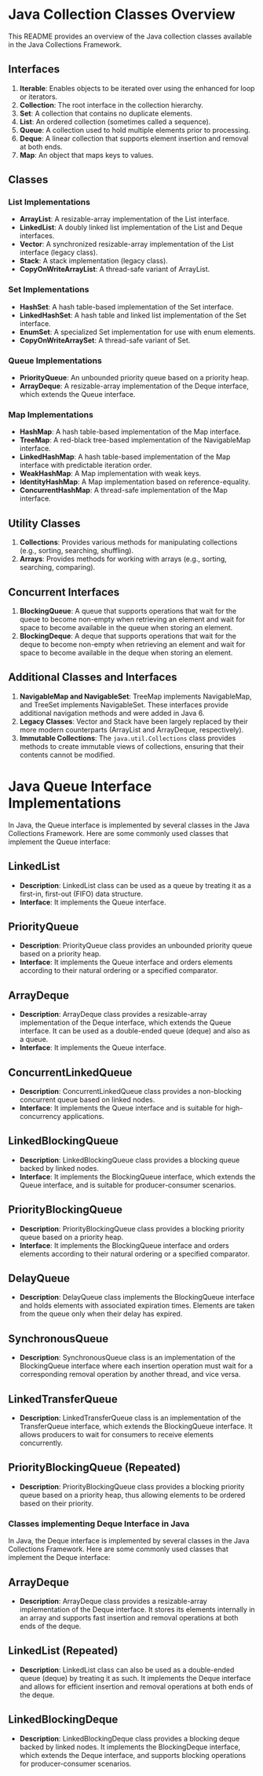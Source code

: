 # Java Collection Classes Overview

This README provides an overview of the Java collection classes available in the Java Collections Framework.

## Interfaces

1. **Iterable**: Enables objects to be iterated over using the enhanced for loop or iterators.
2. **Collection**: The root interface in the collection hierarchy.
3. **Set**: A collection that contains no duplicate elements.
4. **List**: An ordered collection (sometimes called a sequence).
5. **Queue**: A collection used to hold multiple elements prior to processing.
6. **Deque**: A linear collection that supports element insertion and removal at both ends.
7. **Map**: An object that maps keys to values.

## Classes

### List Implementations
- **ArrayList**: A resizable-array implementation of the List interface.
- **LinkedList**: A doubly linked list implementation of the List and Deque interfaces.
- **Vector**: A synchronized resizable-array implementation of the List interface (legacy class).
- **Stack**: A stack implementation (legacy class).
- **CopyOnWriteArrayList**: A thread-safe variant of ArrayList.

### Set Implementations
- **HashSet**: A hash table-based implementation of the Set interface.
- **LinkedHashSet**: A hash table and linked list implementation of the Set interface.
- **EnumSet**: A specialized Set implementation for use with enum elements.
- **CopyOnWriteArraySet**: A thread-safe variant of Set.

### Queue Implementations
- **PriorityQueue**: An unbounded priority queue based on a priority heap.
- **ArrayDeque**: A resizable-array implementation of the Deque interface, which extends the Queue interface.

### Map Implementations
- **HashMap**: A hash table-based implementation of the Map interface.
- **TreeMap**: A red-black tree-based implementation of the NavigableMap interface.
- **LinkedHashMap**: A hash table-based implementation of the Map interface with predictable iteration order.
- **WeakHashMap**: A Map implementation with weak keys.
- **IdentityHashMap**: A Map implementation based on reference-equality.
- **ConcurrentHashMap**: A thread-safe implementation of the Map interface.

## Utility Classes
1. **Collections**: Provides various methods for manipulating collections (e.g., sorting, searching, shuffling).
2. **Arrays**: Provides methods for working with arrays (e.g., sorting, searching, comparing).

## Concurrent Interfaces

1. **BlockingQueue**: A queue that supports operations that wait for the queue to become non-empty when retrieving an element and wait for space to become available in the queue when storing an element.
2. **BlockingDeque**: A deque that supports operations that wait for the deque to become non-empty when retrieving an element and wait for space to become available in the deque when storing an element.

## Additional Classes and Interfaces

1. **NavigableMap and NavigableSet**: TreeMap implements NavigableMap, and TreeSet implements NavigableSet. These interfaces provide additional navigation methods and were added in Java 6.
2. **Legacy Classes**: Vector and Stack have been largely replaced by their more modern counterparts (ArrayList and ArrayDeque, respectively).
3. **Immutable Collections**: The `java.util.Collections` class provides methods to create immutable views of collections, ensuring that their contents cannot be modified.

# Java Queue Interface Implementations

In Java, the Queue interface is implemented by several classes in the Java Collections Framework. Here are some commonly used classes that implement the Queue interface:

## LinkedList

- **Description**: LinkedList class can be used as a queue by treating it as a first-in, first-out (FIFO) data structure.
- **Interface**: It implements the Queue interface.

## PriorityQueue

- **Description**: PriorityQueue class provides an unbounded priority queue based on a priority heap.
- **Interface**: It implements the Queue interface and orders elements according to their natural ordering or a specified comparator.

## ArrayDeque

- **Description**: ArrayDeque class provides a resizable-array implementation of the Deque interface, which extends the Queue interface. It can be used as a double-ended queue (deque) and also as a queue.
- **Interface**: It implements the Queue interface.

## ConcurrentLinkedQueue

- **Description**: ConcurrentLinkedQueue class provides a non-blocking concurrent queue based on linked nodes.
- **Interface**: It implements the Queue interface and is suitable for high-concurrency applications.

## LinkedBlockingQueue

- **Description**: LinkedBlockingQueue class provides a blocking queue backed by linked nodes.
- **Interface**: It implements the BlockingQueue interface, which extends the Queue interface, and is suitable for producer-consumer scenarios.

## PriorityBlockingQueue

- **Description**: PriorityBlockingQueue class provides a blocking priority queue based on a priority heap.
- **Interface**: It implements the BlockingQueue interface and orders elements according to their natural ordering or a specified comparator.

## DelayQueue

- **Description**: DelayQueue class implements the BlockingQueue interface and holds elements with associated expiration times. Elements are taken from the queue only when their delay has expired.

## SynchronousQueue

- **Description**: SynchronousQueue class is an implementation of the BlockingQueue interface where each insertion operation must wait for a corresponding removal operation by another thread, and vice versa.

## LinkedTransferQueue

- **Description**: LinkedTransferQueue class is an implementation of the TransferQueue interface, which extends the BlockingQueue interface. It allows producers to wait for consumers to receive elements concurrently.

## PriorityBlockingQueue (Repeated)

- **Description**: PriorityBlockingQueue class provides a blocking priority queue based on a priority heap, thus allowing elements to be ordered based on their priority.

### Classes implementing Deque Interface in Java

In Java, the Deque interface is implemented by several classes in the Java Collections Framework. Here are some commonly used classes that implement the Deque interface:

## ArrayDeque

- **Description**: ArrayDeque class provides a resizable-array implementation of the Deque interface. It stores its elements internally in an array and supports fast insertion and removal operations at both ends of the deque.

## LinkedList (Repeated)

- **Description**: LinkedList class can also be used as a double-ended queue (deque) by treating it as such. It implements the Deque interface and allows for efficient insertion and removal operations at both ends of the deque.

## LinkedBlockingDeque

- **Description**: LinkedBlockingDeque class provides a blocking deque backed by linked nodes. It implements the BlockingDeque interface, which extends the Deque interface, and supports blocking operations for producer-consumer scenarios.
